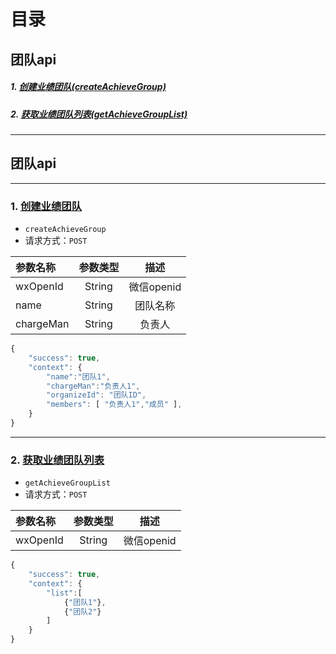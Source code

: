 # 目录
## 团队api
##### 1. [创建业绩团队(createAchieveGroup)](#1-创建业绩团队)
##### 2. [获取业绩团队列表(getAchieveGroupList)](#2-获取业绩团队列表)

---

## 团队api

---

### 1. [创建业绩团队](#1-创建业绩团队createachievegroup)
- `createAchieveGroup`
- 请求方式：`POST`

| 参数名称 | 参数类型  | 描述 |
| :- |:-:| :-:|
| wxOpenId | String | 微信openid |
| name | String | 团队名称 |
| chargeMan | String | 负责人 |

```js
{
    "success": true,
    "context": {
        "name":"团队1",
        "chargeMan":"负责人1",
        "organizeId": "团队ID",
        "members": [ "负责人1","成员" ],
    }
}
```
---

### 2. [获取业绩团队列表](#2-获取业绩团队列表getachievegrouplist)
- `getAchieveGroupList`
- 请求方式：`POST`

| 参数名称 | 参数类型  | 描述 |
| :- |:-:| :-:|
| wxOpenId | String | 微信openid |

```js
{
    "success": true,
    "context": {
        "list":[
            {"团队1"},
            {"团队2"}
        ]
    }
}
```
